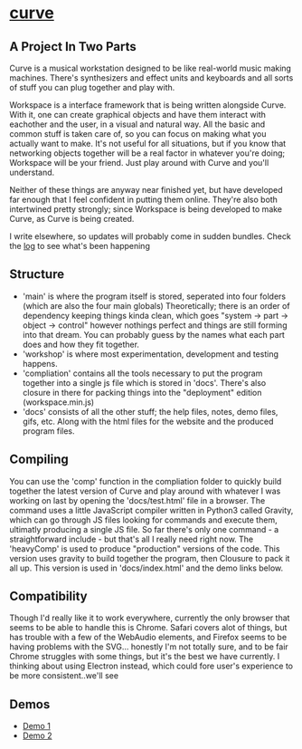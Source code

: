 # [curve](http://metasophiea.com/curve)

## A Project In Two Parts
Curve is a musical workstation designed to be like real-world music making machines. There's synthesizers and effect units and keyboards and all sorts of stuff you can plug together and play with. 

Workspace is a interface framework that is being written alongside Curve. With it, one can create graphical objects and have them interact with eachother and the user, in a visual and natural way. All the basic and common stuff is taken care of, so you can focus on making what you actually want to make. It's not useful for all situations, but if you know that networking objects together will be a real factor in whatever you're doing; Workspace will be your friend. Just play around with Curve and you'll understand.

Neither of these things are anyway near finished yet, but have developed far enough that I feel confident in putting them online. They're also both intertwined pretty strongly; since Workspace is being developed to make Curve, as Curve is being created.

I write elsewhere, so updates will probably come in sudden bundles. Check the [log](docs/notes/log) to see what's been happening

## Structure
- 'main' is where the program itself is stored, seperated into four folders (which are also the four main globals) Theoretically; there is an order of dependency keeping things kinda clean, which goes "system -> part -> object -> control" however nothings perfect and things are still forming into that dream. You can probably guess by the names what each part does and how they fit together.
- 'workshop' is where most experimentation, development and testing happens.
- 'compliation' contains all the tools necessary to put the program together into a single js file which is stored in 'docs'. There's also closure in there for packing things into the "deployment" edition (workspace.min.js)
- 'docs' consists of all the other stuff; the help files, notes, demo files, gifs, etc. Along with the html files for the website and the produced program files.

## Compiling
You can use the 'comp' function in the compliation folder to quickly build together the latest version of Curve and play around with whatever I was working on last by opening the 'docs/test.html' file in a browser.
The command uses a little JavaScript compiler written in Python3 called Gravity, which can go through JS files looking for commands and execute them, ultimatly producing a single JS file. So far there's only one command - a straightforward include - but that's all I really need right now. The 'heavyComp' is used to produce "production" versions of the code. This version uses gravity to build together the program, then Clousure to pack it all up. This version is used in 'docs/index.html' and the demo links below.

## Compatibility
Though I'd really like it to work everywhere, currently the only browser that seems to be able to handle this is Chrome. Safari covers alot of things, but has trouble with a few of the WebAudio elements, and Firefox seems to be having problems with the SVG... honestly I'm not totally sure, and to be fair Chrome struggles with some things, but it's the best we have currently. I thinking about using Electron instead, which could fore user's experience to be more consistent..we'll see

## Demos
- [Demo 1](https://metasophiea.com/curve?demo=1) 
- [Demo 2](https://metasophiea.com/curve?demo=2)
